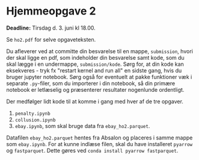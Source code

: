 # Hjemmeopgave 2

**Deadline:** Tirsdag d. 3. juni kl 18.00. 

Se `ho2.pdf` for selve opgaveteksten. 

Du afleverer ved at committe din besvarelse til en mappe, `submission`, hvori der skal ligge en pdf, som indeholder din besvarelse samt kode, som du skal lægge i en undermappe, `submission/kode`. Sørg for, at din kode kan eksekveres - tryk fx "restart kernel and run all" en sidste gang, hvis du bruger jupyter notebook. Sørg også for eventuelt at pakke funktioner væk i separate `.py`-filer, som du importerer i din notebook, så din primære notebook er letlæselig og præsenterer resultater nogenlunde ordentligt. 

Der medfølger lidt kode til at komme i gang med hver af de tre opgaver. 
1. `penalty.ipynb`
2. `collusion.ipynb`
3. `ebay.ipynb`, som skal bruge data fra `ebay_ho2.parquet`. 

Datafilen `ebay_ho2.parquet` hentes fra Absalon og placeres i samme mappe som `ebay.ipynb`. For at kunne indlæse filen, skal du have installeret `pyarrow` og `fastparquet`. Dette gøres ved `conda install pyarrow fastparquet`.  
